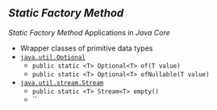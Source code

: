 ## *Static Factory Method*
*Static Factory Method* Applications in *Java Core*
* Wrapper classes of primitive data types
* [`java.util.Optional`](https://docs.oracle.com/javase/8/docs/api/java/util/Optional.html)
  * `public static <T> Optional<T> of(T value)`
  * `public static <T> Optional<T> ofNullable(T value)`
* [`java.util.stream.Stream`](https://docs.oracle.com/javase/8/docs/api/java/util/stream/Stream.html)
  * `public static <T> Stream<T> empty()`
  * ``
